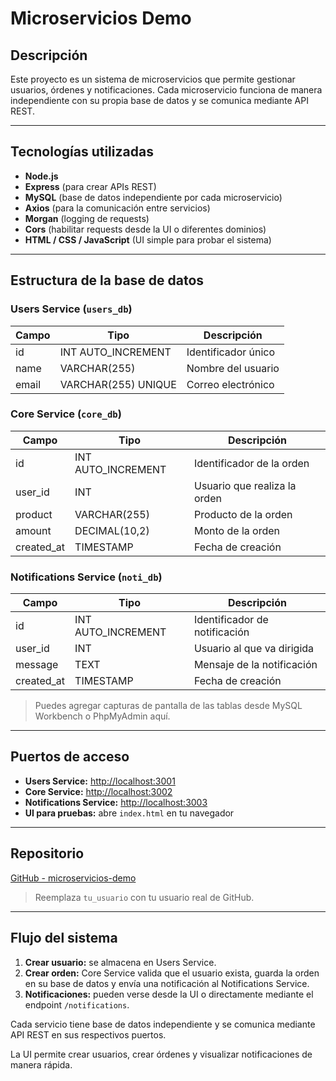 # Microservicios Demo

## Descripción

Este proyecto es un sistema de microservicios que permite gestionar usuarios, órdenes y notificaciones. Cada microservicio funciona de manera independiente con su propia base de datos y se comunica mediante API REST.

---

## Tecnologías utilizadas

- **Node.js**
- **Express** (para crear APIs REST)
- **MySQL** (base de datos independiente por cada microservicio)
- **Axios** (para la comunicación entre servicios)
- **Morgan** (logging de requests)
- **Cors** (habilitar requests desde la UI o diferentes dominios)
- **HTML / CSS / JavaScript** (UI simple para probar el sistema)

---

## Estructura de la base de datos

### Users Service (`users_db`)

| Campo | Tipo | Descripción |
|-------|------|-------------|
| id | INT AUTO_INCREMENT | Identificador único |
| name | VARCHAR(255) | Nombre del usuario |
| email | VARCHAR(255) UNIQUE | Correo electrónico |

### Core Service (`core_db`)

| Campo | Tipo | Descripción |
|-------|------|-------------|
| id | INT AUTO_INCREMENT | Identificador de la orden |
| user_id | INT | Usuario que realiza la orden |
| product | VARCHAR(255) | Producto de la orden |
| amount | DECIMAL(10,2) | Monto de la orden |
| created_at | TIMESTAMP | Fecha de creación |

### Notifications Service (`noti_db`)

| Campo | Tipo | Descripción |
|-------|------|-------------|
| id | INT AUTO_INCREMENT | Identificador de notificación |
| user_id | INT | Usuario al que va dirigida |
| message | TEXT | Mensaje de la notificación |
| created_at | TIMESTAMP | Fecha de creación |

> Puedes agregar capturas de pantalla de las tablas desde MySQL Workbench o PhpMyAdmin aquí.

---

## Puertos de acceso

- **Users Service:** [http://localhost:3001](http://localhost:3001)
- **Core Service:** [http://localhost:3002](http://localhost:3002)
- **Notifications Service:** [http://localhost:3003](http://localhost:3003)
- **UI para pruebas:** abre `index.html` en tu navegador

---

## Repositorio

[GitHub - microservicios-demo](https://github.com/tu_usuario/microservicios-demo)  
> Reemplaza `tu_usuario` con tu usuario real de GitHub.

---

## Flujo del sistema

1. **Crear usuario:** se almacena en Users Service.
2. **Crear orden:** Core Service valida que el usuario exista, guarda la orden en su base de datos y envía una notificación al Notifications Service.
3. **Notificaciones:** pueden verse desde la UI o directamente mediante el endpoint `/notifications`.

Cada servicio tiene base de datos independiente y se comunica mediante API REST en sus respectivos puertos.

La UI permite crear usuarios, crear órdenes y visualizar notificaciones de manera rápida.